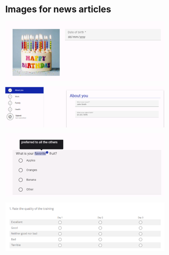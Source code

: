 # Images for news articles



![Example of an Easy Read question in Accessible Surveys](<.gitbook/assets/image (1) (1).png>)

![Example of using pages to structure a survey in Accessible Surveys](<.gitbook/assets/image (2) (1).png>)

![Example of how 'tooltips' can be used to explain words in Accessible Surveys](<.gitbook/assets/image (3).png>)

![Example of a grid question created in Survey Monkey](<.gitbook/assets/image (2).png>)
